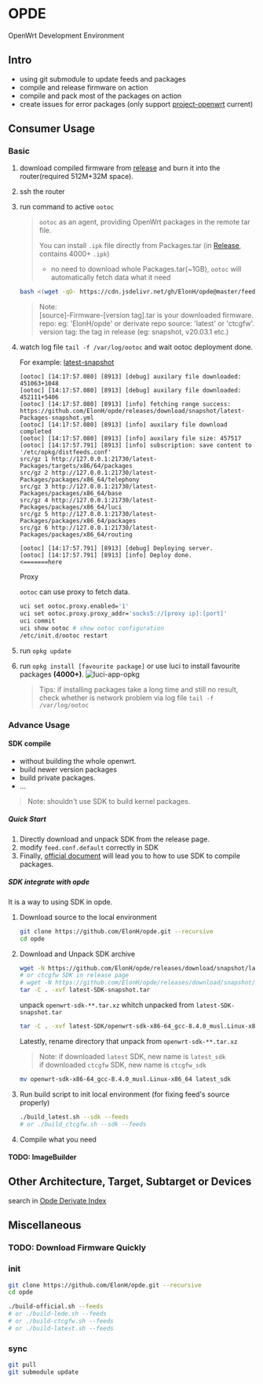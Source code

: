 # OPDE 

OpenWrt Development Environment

## Intro

- using git submodule to update feeds and packages
- compile and release firmware on action
- compile and pack most of the packages on action
- create issues for error packages (only support [project-openwrt](https://github.com/project-openwrt) current)

## Consumer Usage

### Basic

1. download compiled firmware from [release](https://github.com/ElonH/opde/releases) and burn it into the router(required 512M+32M space).
2. ssh the router
3. run command to active `ootoc`

    > `ootoc` as an agent, providing OpenWrt packages in the remote tar file.
    >  
    > You can install `.ipk` file directly from Packages.tar (in [Release](https://github.com/ElonH/opde/releases), contains 4000+ `.ipk`)
    >  - no need to download whole Packages.tar(~1GB), `ootoc` will automatically fetch data what it need

    ``` bash
    bash <(wget -qO- https://cdn.jsdelivr.net/gh/ElonH/opde@master/feeds/scripts/activate-ootoc.sh) [repo] [source] [version tag]
    ```

    > Note:  
    > [source]-Firmware-[version tag].tar is your downloaded firmware.  
    > repo: eg: 'ElonH/opde' or derivate repo
    > source: 'latest' or 'ctcgfw'.  
    > version tag: the tag in release (eg: snapshot, v20.03.1 etc.)

4. watch log file `tail -f /var/log/ootoc` and wait ootoc deployment done.

    For example: [latest-snapshot](https://github.com/ElonH/opde/releases/tag/snapshot)

    ``` log
    [ootoc] [14:17:57.080] [8913] [debug] auxilary file downloaded: 451063+1048
    [ootoc] [14:17:57.080] [8913] [debug] auxilary file downloaded: 452111+5406
    [ootoc] [14:17:57.080] [8913] [info] fetching range success: https://github.com/ElonH/opde/releases/download/snapshot/latest-Packages-snapshot.yml
    [ootoc] [14:17:57.080] [8913] [info] auxilary file download completed
    [ootoc] [14:17:57.080] [8913] [info] auxilary file size: 457517
    [ootoc] [14:17:57.791] [8913] [info] subscription: save content to '/etc/opkg/distfeeds.conf'
    src/gz 1 http://127.0.0.1:21730/latest-Packages/targets/x86/64/packages
    src/gz 2 http://127.0.0.1:21730/latest-Packages/packages/x86_64/telephony
    src/gz 3 http://127.0.0.1:21730/latest-Packages/packages/x86_64/base
    src/gz 4 http://127.0.0.1:21730/latest-Packages/packages/x86_64/luci
    src/gz 5 http://127.0.0.1:21730/latest-Packages/packages/x86_64/packages
    src/gz 6 http://127.0.0.1:21730/latest-Packages/packages/x86_64/routing

    [ootoc] [14:17:57.791] [8913] [debug] Deploying server.
    [ootoc] [14:17:57.791] [8913] [info] Deploy done.                                                             <=======here
    ```

    Proxy

    `ootoc` can use proxy to fetch data.

    ``` bash
    uci set ootoc.proxy.enabled='1'
    uci set ootoc.proxy.proxy_addr='socks5://[proxy ip]:[port]'
    uci commit
    uci show ootoc # show ootoc configuration
    /etc/init.d/ootoc restart
    ```

5. run `opkg update`
6. run `opkg install [favourite package]` or use luci to install favourite packages **(4000+)**.
    ![luci-app-opkg](asset/luci-app-opkg.png)
    > Tips: if installing packages take a long time and still no result, check whether is network problem via log file `tail -f /var/log/ootoc`

### Advance Usage

#### SDK compile

- without building the whole openwrt.
- build newer version packages
- build private packages.
- ...

> Note: shouldn't use SDK to build kernel packages.

##### Quick Start

1. Directly download and unpack SDK from the release page.
2. modify `feed.conf.default` correctly in SDK
3. Finally, [official document](https://openwrt.org/docs/guide-developer/using_the_sdk) will lead you to how to use SDK to compile packages.

##### SDK integrate with opde

It is a way to using SDK in opde.

1. Download source to the local environment

    ``` bash
    git clone https://github.com/ElonH/opde.git --recursive
    cd opde
    ```

2. Download and Unpack SDK archive

    ``` bash
    wget -N https://github.com/ElonH/opde/releases/download/snapshot/latest-SDK-snapshot.tar
    # or ctcgfw SDK in release page
    # wget -N https://github.com/ElonH/opde/releases/download/snapshot/ctcgfw-SDK-snapshot.tar
    tar -C . -xvf latest-SDK-snapshot.tar
    ```

    unpack `openwrt-sdk-**.tar.xz` whitch unpacked from `latest-SDK-snapshot.tar`

    ``` bash
    tar -C . -xvf latest-SDK/openwrt-sdk-x86-64_gcc-8.4.0_musl.Linux-x86_64.tar.xz
    ```

    Latestly, rename directory that unpack from `openwrt-sdk-**.tar.xz`
    > Note: if downloaded `latest` SDK, new name is `latest_sdk`  
    > if downloaded `ctcgfw` SDK, new name is `ctcgfw_sdk`

    ``` bash
    mv openwrt-sdk-x86-64_gcc-8.4.0_musl.Linux-x86_64 latest_sdk
    ```

3. Run build script to init local environment (for fixing feed's source properly)

    ``` bash
    ./build_latest.sh --sdk --feeds
    # or ./build_ctcgfw.sh --sdk --feeds
    ```

4. Compile what you need

#### TODO: ImageBuilder

## Other Architecture, Target, Subtarget or Devices

search in [Opde Derivate Index](DerivateIndex.md)

## Miscellaneous

### TODO: Download Firmware Quickly

### init

```bash
git clone https://github.com/ElonH/opde.git --recursive
cd opde

./build-official.sh --feeds
# or ./build-lede.sh --feeds
# or ./build-ctcgfw.sh --feeds
# or ./build-latest.sh --feeds
```

### sync

``` bash
git pull
git submodule update
```
